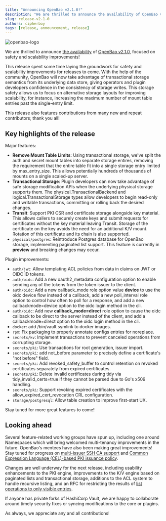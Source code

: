 ```yaml
---
title: "Announcing OpenBao v2.1.0!"
description: "We are thrilled to announce the availability of OpenBao v2.1.0, focused on safety and scalability improvements!"
slug: release-v2-1-0
authors: cipherboy
tags: [release, announcement, release]
---
```


![openbao-logo](https://raw.githubusercontent.com/openbao/artwork/refs/heads/main/color/openbao-text-color.svg)

We are thrilled to announce [the availability](https://openbao.org/downloads/?version=v2.1.0) of [OpenBao v2.1.0](https://openbao.org/docs/release-notes/2-1-0/), focused on safety and scalability improvements!

This release spent some time laying the groundwork for safety and scalability improvements for releases to come. With the help of the community, OpenBao will now take advantage of transactional storage semantics from its underlying data store, giving operators and plugin developers confidence in the consistency of storage writes. This storage safety allows us to focus on alternative storage layouts for improving scalability, for instance, increasing the maximum number of mount table entries past the single-entry limit.

This release also features contributions from many new and repeat contributors; thank you all!

<!-- truncate -->

## Key highlights of the release

Major features:

 - **Remove Mount Table Limits**: Using transactional storage, we've split the auth and secret mount tables into separate storage entires, removing the requirement that the entire table fit into a single storage entry limited by max_entry_size. This allows potentially hundreds of thousands of mounts on a single scaled-up server.
 - **Transactional Storage**: Plugin developers can now take advantage of safe storage modification APIs when the underlying physical storage supports them. The physical.TransactionalBackend and logical.TransactionalStorage types allow developers to begin read-only and writable transactions, committing or rolling back the desired changes.
 - **Transit**: Support PKI CSR and certificate storage alongside key material. This allows callers to securely create keys and submit requests for certificates without the key material leaving Transit. Storage of the certificate on the key avoids the need for an additional K/V mount. Rotation of this certificate and its chain is also supported.
 - `physical/postgres`: Reintroduce Postgres database for OpenBao storage, implementing paginated list support. This feature is currently in **preview** and breaking changes may occur.

Plugin improvements:

 - `auth/jwt`: Allow templating ACL policies from data in claims on JWT or OIDC ID tokens.
 - `auth/oidc`: Add a new oauth2_metadata configuration option to enable sending any of the tokens from the token issuer to the client.
 - `auth/oidc`: Add a new callback_mode role option value **device** to use the oidc device flow instead of a callback, add a new poll_interval role option to control how often to poll for a response, and add a new callbackmode=device option to the oidc login method in the cli.
 - `auth/oidc`: Add new **callback_mode=direct** role option to cause the oidc callback to be direct to the server instead of the client, and add a callbackmode=direct option to the oidc login method in the cli.
 - `docker`: add /bin/vault symlink to docker images.
 - `rpm`: Fix packaging to properly annotate configs entries for noreplace.
 - `secrets/kv`: Implement transactions to prevent canceled operations from corrupting storage.
 - `secrets/pki`: Use transactions for root generation, issuer import.
 - `secrets/pki`: add not_before parameter to precisely define a certificate's "not before" field.
 - `secrets/pki`: Add revoked_safety_buffer to control retention on revoked certificates separately from expired certificates.
 - `secrets/pki`: Delete invalid certificates during tidy via tidy_invalid_certs=true if they cannot be parsed due to Go's x509 handling.
 - `secrets/pki`: Support revoking expired certificates with the allow_expired_cert_revocation CRL configuration.
 - `storage/postgresql`: Allow table creation to improve first-start UX.

Stay tuned for more great features to come!

## Looking ahead

Several feature-related working groups have spun up, including one around Namespaces which will bring welcomed multi-tenancy improvements in the future. OpenBao's mentees have also been making great improvements! Stay tuned for progress on [multi-issuer SSH CA support](https://github.com/openbao/openbao/issues/679) and [Common Expression Language (CEL)-based PKI issuance policy](https://github.com/openbao/openbao/issues/753).

Changes are well underway for the next release, including usability enhancements to the PKI engine, improvements to the K/V engine based on paginated lists and transactional storage, additions to the ACL system to handle recursive listing, and an RFC for restricting the results of [list operations to only visible entries](https://github.com/openbao/openbao/issues/769).

If anyone has private forks of HashiCorp Vault, we are happy to collaborate around timely security fixes or syncing modifications to the core or plugins.

As always, we appreciate any and all contributions!
